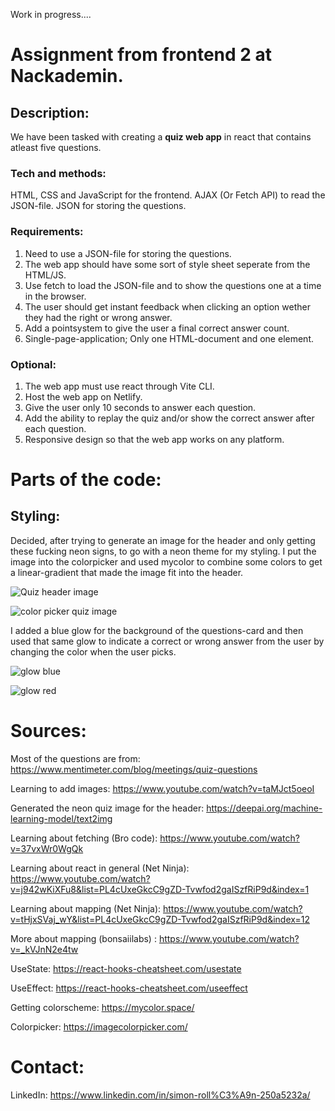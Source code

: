 Work in progress....


# Assignment from frontend 2 at Nackademin.
## Description: 
We have been tasked with creating a **quiz web app** in react that contains atleast five questions. 

### Tech and methods:
HTML, CSS and JavaScript for the frontend.
AJAX (Or Fetch API) to read the JSON-file.
JSON for storing the questions.

### Requirements:
1. Need to use a JSON-file for storing the questions.
2. The web app should have some sort of style sheet seperate from the HTML/JS.
3. Use fetch to load the JSON-file and to show the questions one at a time in the browser.
4. The user should get instant feedback when clicking an option wether they had the right or wrong answer.
5. Add a pointsystem to give the user a final correct answer count.
6. Single-page-application; Only one HTML-document and one element.

### Optional:
1. The web app must use react through Vite CLI.
2. Host the web app on Netlify.
3. Give the user only 10 seconds to answer each question.
4. Add the ability to replay the quiz and/or show the correct answer after each question.
5. Responsive design so that the web app works on any platform.






# Parts of the code:








## Styling:

Decided, after trying to generate an image for the header and only getting these fucking neon signs, to go with a neon theme for my styling. 
I put the image into the colorpicker and used mycolor to combine some colors to get a linear-gradient that made the image fit into the header.

![Quiz header image](https://github.com/user-attachments/assets/a4db268f-426d-480e-9f80-b2da9b2dc3a7|width=100)

![color picker quiz image](https://github.com/user-attachments/assets/115d707b-08b1-4676-9030-151e90c11b56|width=50)


I added a blue glow for the background of the questions-card and then used that same glow to indicate a correct or wrong answer from the user by changing the color when the user picks.

![glow blue](https://github.com/user-attachments/assets/7af5ec1e-714a-46f3-bd39-a623233eb2f0|width=50)

![glow red](https://github.com/user-attachments/assets/3c13232a-2fac-41e8-8a68-570ec340d654|width=50)

# Sources:
Most of the questions are from: https://www.mentimeter.com/blog/meetings/quiz-questions

Learning to add images: https://www.youtube.com/watch?v=taMJct5oeoI

Generated the neon quiz image for the header: https://deepai.org/machine-learning-model/text2img

Learning about fetching (Bro code): https://www.youtube.com/watch?v=37vxWr0WgQk

Learning about react in general (Net Ninja): https://www.youtube.com/watch?v=j942wKiXFu8&list=PL4cUxeGkcC9gZD-Tvwfod2gaISzfRiP9d&index=1

Learning about mapping (Net Ninja): https://www.youtube.com/watch?v=tHjxSVaj_wY&list=PL4cUxeGkcC9gZD-Tvwfod2gaISzfRiP9d&index=12

More about mapping (bonsaiilabs) : https://www.youtube.com/watch?v=_kVJnN2e4tw

UseState: https://react-hooks-cheatsheet.com/usestate

UseEffect: https://react-hooks-cheatsheet.com/useeffect

Getting colorscheme: https://mycolor.space/

Colorpicker: https://imagecolorpicker.com/



# Contact: 
LinkedIn: https://www.linkedin.com/in/simon-roll%C3%A9n-250a5232a/

